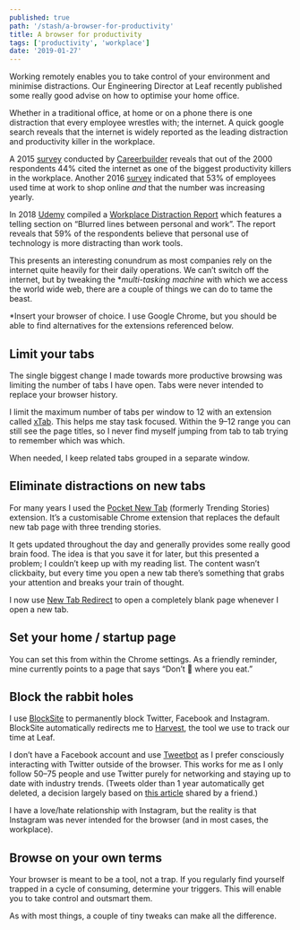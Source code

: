 ```yaml
---
published: true
path: '/stash/a-browser-for-productivity'
title: A browser for productivity
tags: ['productivity', 'workplace']
date: '2019-01-27'
---
```


Working remotely enables you to take control of your environment and minimise distractions. Our Engineering Director at Leaf recently published some really good advise on how to optimise your home office.

Whether in a traditional office, at home or on a phone there is one distraction that every employee wrestles with; the internet. A quick google search reveals that the internet is widely reported as the leading distraction and productivity killer in the workplace.

A 2015 [survey](https://www.careerbuilder.com/share/aboutus/pressreleasesdetail.aspx?sd=6/11/2015&siteid=cbpr&sc_cmp1=cb_pr898_&id=pr898&ed=12/31/2015) conducted by [Careerbuilder](https://www.careerbuilder.com/) reveals that out of the 2000 respondents 44% cited the internet as one of the biggest productivity killers in the workplace. Another 2016 [survey](https://www.careerbuilder.com/share/aboutus/pressreleasesdetail.aspx?sd=11%2f22%2f2016&id=pr978&ed=12%2f31%2f2016) indicated that 53% of employees used time at work to shop online _and_ that the number was increasing yearly.

In 2018 [Udemy](https://www.udemy.com) compiled a [Workplace Distraction Report](https://research.udemy.com/wp-content/uploads/2018/03/FINAL-Udemy_2018_Workplace_Distraction_Report.pdf) which features a telling section on “Blurred lines between personal and work”. The report reveals that 59% of the respondents believe that personal use of technology is more distracting than work tools.

This presents an interesting conundrum as most companies rely on the internet quite heavily for their daily operations. We can’t switch off the internet, but by tweaking the \*_multi-tasking machine_ with which we access the world wide web, there are a couple of things we can do to tame the beast.

\*Insert your browser of choice. I use Google Chrome, but you should be able to find alternatives for the extensions referenced below.

## Limit your tabs

The single biggest change I made towards more productive browsing was limiting the number of tabs I have open. Tabs were never intended to replace your browser history.

I limit the maximum number of tabs per window to 12 with an extension called [xTab](https://chrome.google.com/webstore/detail/xtab/amddgdnlkmohapieeekfknakgdnpbleb?hl=en). This helps me stay task focused. Within the 9–12 range you can still see the page titles, so I never find myself jumping from tab to tab trying to remember which was which.

When needed, I keep related tabs grouped in a separate window.

## Eliminate distractions on new tabs

For many years I used the [Pocket New Tab](https://chrome.google.com/webstore/detail/pocket-new-tab/mlnnopicjonfamklpcdfnbcomdlopmof) (formerly Trending Stories) extension. It’s a customisable Chrome extension that replaces the default new tab page with three trending stories.

It gets updated throughout the day and generally provides some really good brain food. The idea is that you save it for later, but this presented a problem; I couldn’t keep up with my reading list. The content wasn’t clickbaity, but every time you open a new tab there’s something that grabs your attention and breaks your train of thought.

I now use [New Tab Redirect](https://chrome.google.com/webstore/detail/new-tab-redirect/icpgjfneehieebagbmdbhnlpiopdcmna?hl=en) to open a completely blank page whenever I open a new tab.

## Set your home / startup page

You can set this from within the Chrome settings. As a friendly reminder, mine currently points to a page that says “Don’t 💩 where you eat.”

## Block the rabbit holes

I use [BlockSite](https://chrome.google.com/webstore/detail/block-site-website-blocke/eiimnmioipafcokbfikbljfdeojpcgbh) to permanently block Twitter, Facebook and Instagram. BlockSite automatically redirects me to [Harvest](https://www.getharvest.com/), the tool we use to track our time at Leaf.

I don’t have a Facebook account and use [Tweetbot](https://tapbots.com/tweetbot/mac/) as I prefer consciously interacting with Twitter outside of the browser. This works for me as I only follow 50–75 people and use Twitter purely for networking and staying up to date with industry trends. (Tweets older than 1 year automatically get deleted, a decision largely based on [this article](https://ethankaplan.com/i-just-deleted-36000-tweets-91e196dc129f) shared by a friend.)

I have a love/hate relationship with Instagram, but the reality is that Instagram was never intended for the browser (and in most cases, the workplace).

## Browse on your own terms

Your browser is meant to be a tool, not a trap. If you regularly find yourself trapped in a cycle of consuming, determine your triggers. This will enable you to take control and outsmart them.

As with most things, a couple of tiny tweaks can make all the difference.
